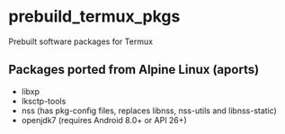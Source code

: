 # prebuild_termux_pkgs

Prebuilt software packages for Termux

## Packages ported from Alpine Linux (aports)

* libxp
* lksctp-tools
* nss (has pkg-config files, replaces libnss, nss-utils and libnss-static)
* openjdk7 (requires Android 8.0+ or API 26+)
